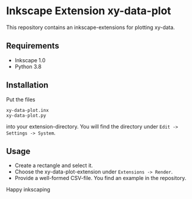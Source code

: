 # Inkscape Extension xy-data-plot

This repository contains an inkscape-extensions for plotting xy-data.

## Requirements

- Inkscape 1.0
- Python 3.8

## Installation

Put the files

```
xy-data-plot.inx
xy-data-plot.py
```

into your extension-directory. You will find the directory under `Edit -> Settings -> System`.

## Usage

- Create a rectangle and select it.
- Choose the xy-data-plot-extension under `Extensions -> Render`.
- Provide a well-formed CSV-file. You find an example in the repository.

Happy inkscaping
